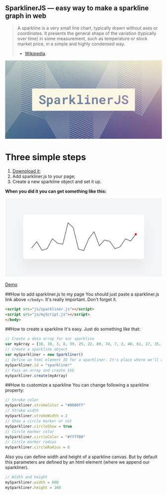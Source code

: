 ## SparklinerJS — easy way to make a sparkline graph in web

> A sparkline is a very small line chart, typically drawn without axes or coordinates. It presents the general shape of the variation (typically over time) in some measurement, such as temperature or stock market price, in a simple and highly condensed way.
> - [Wikipedia](https://en.wikipedia.org/wiki/Sparkline).

![SparklinerJS](/cover.png)

# Three simple steps
1. [Downoload it](https://raw.githubusercontent.com/Volorf/SparklinerJS/master/sparkliner.js);
2. Add sparkliner.js to your page;
3. Create a new sparkline object and set it up.

**When you did it you can get something like this:**

![SparklinerJS](/sparkliner.png)

[Demo](https://volorf.github.io/SparklinerJS/)

##How to add sparkliner.js to my page
You should just paste a sparkliner.js link above `</body>`. It's really important. Don't forget it.
```html
<script src="js/sparkliner.js"></script>
<script src="js/myScript.js"></script>
</body>
```

##How to create a sparkline
It's easy. Just do something like that:
```javascript
// Create a data array for our sparkline
var myArray = [10, 30, 3, 8, 39, 25, 22, 89, 74, 7, 2, 40, 61, 17, 35, 31, 8, 14, 39, 32, 53]
// Create a sparkline object
var mySparkliner = new Sparkliner()
// Define an html element ID for a sparkliner. It's place where we'll append our sparkliner
mySparkliner.id = "sparkliner"
// Pass an array and create SVG
mySparkliner.create(myArray)
```
##How to customize a sparkline
You can change following a sparkline property:
```javascript
// Stroke color
mySparkliner.strokeColor = "#0000ff"
// Stroke width
mySparkliner.strokeWidth = 2
// Show a circle marker or not
mySparkliner.circleShow = true
// Circle marker color
mySparkliner.circleColor = "#ffff00"
// Circle marker radius
mySparkliner.circleRadius = 6
```
Also you can define width and height of a sparkline canvas. But by default this parameters are defined by an html element (where we append our sparkliner).
```javascript
// Width and height
mySparkliner.width = 600
mySparkliner.height = 160
```

